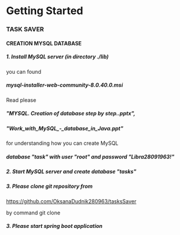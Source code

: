 # Getting Started

### TASK SAVER

#### CREATION MYSQL DATABASE

##### 1. Install MySQL server (in directory ./lib)
you can found 
#####    mysql-installer-web-community-8.0.40.0.msi
Read please
#####   "MYSQL. Creation of database step by step..pptx",
#####   "Work_with_MySQL_-_database_in_Java.ppt"

for understanding how you can create MySQL 
#####        database "task" with user "root" and password "Libra28091963!"

##### 2. Start MySQL server and create database "tasks"
##### 3. Please clone git repository from
https://github.com/OksanaDudnik280963/tasksSaver

by command 
git clone 
##### 3. Please start spring boot application